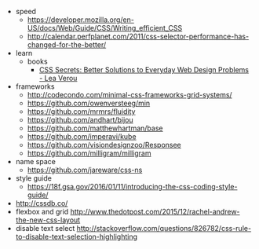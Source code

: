 - speed
  - https://developer.mozilla.org/en-US/docs/Web/Guide/CSS/Writing_efficient_CSS
  - http://calendar.perfplanet.com/2011/css-selector-performance-has-changed-for-the-better/
- learn
  - books
    - [CSS Secrets: Better Solutions to Everyday Web Design Problems - Lea Verou](http://www.amazon.com/CSS-Secrets-Lea-Verou/dp/1449372635)
- frameworks
  - http://codecondo.com/minimal-css-frameworks-grid-systems/
  - https://github.com/owenversteeg/min
  - https://github.com/mrmrs/fluidity
  - https://github.com/andhart/bijou
  - https://github.com/matthewhartman/base
  - https://github.com/imperavi/kube
  - https://github.com/visiondesignzoo/Responsee
  - https://github.com/milligram/milligram
- name space
  - https://github.com/jareware/css-ns
- style guide
  - https://18f.gsa.gov/2016/01/11/introducing-the-css-coding-style-guide/
- http://cssdb.co/
- flexbox and grid http://www.thedotpost.com/2015/12/rachel-andrew-the-new-css-layout
- disable text select http://stackoverflow.com/questions/826782/css-rule-to-disable-text-selection-highlighting
